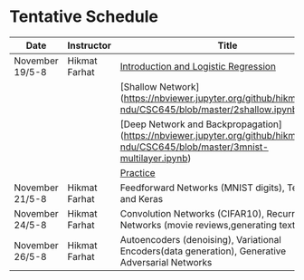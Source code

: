 # Tentative Schedule

| Date         | Instructor | Title |
|  ---- |  ----------|   ------|
| November 19/5-8 | Hikmat Farhat | [Introduction and Logistic Regression](https://nbviewer.jupyter.org/github/hikmatfarhat-ndu/CSC645/blob/master/1ship.ipynb)|
|        |           |       [Shallow Network] (https://nbviewer.jupyter.org/github/hikmatfarhat-ndu/CSC645/blob/master/2shallow.ipynb) |
|        |            |       [Deep Network and Backpropagation] (https://nbviewer.jupyter.org/github/hikmatfarhat-ndu/CSC645/blob/master/3mnist-multilayer.ipynb) |
|         |           |       [Practice](https://nbviewer.jupyter.org/github/hikmatfarhat-ndu/CSC645/blob/master/practice0.ipynb) |
| November 21/5-8| Hikmat Farhat | Feedforward Networks (MNIST digits), Tensorflow and Keras|
| November 24/5-8 | Hikmat Farhat | Convolution Networks (CIFAR10), Recurrent Networks (movie reviews,generating text)|
| November 26/5-8 | Hikmat Farhat |Autoencoders (denoising), Variational Encoders(data generation), Generative Adversarial Networks|



